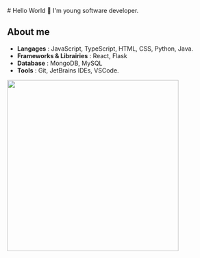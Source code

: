 # Hello World 👋
I'm young software developer. 

## About me
- **Langages** : JavaScript, TypeScript, HTML, CSS, Python, Java.
- **Frameworks & Librairies** : React, Flask
- **Database** : MongoDB, MySQL
- **Tools** : Git, JetBrains IDEs, VSCode.

<img src="https://github-readme-stats.vercel.app/api/top-langs/?username=ianice-lng&layout=compact&theme=radical" width="400" />


